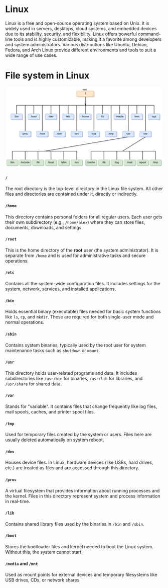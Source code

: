 # Linux
Linux is a free and open-source operating system based on Unix. It is widely used in servers, desktops, cloud systems, and embedded devices due to its stability, security, and flexibility. Linux offers powerful command-line tools and is highly customizable, making it a favorite among developers and system administrators. Various distributions like Ubuntu, Debian, Fedora, and Arch Linux provide different environments and tools to suit a wide range of use cases.

# File system in Linux
![filesystem](/img/filesystem.png)



#### `/`

The root directory is the top-level directory in the Linux file system. All other files and directories are contained under it, directly or indirectly.

#### `/home`

This directory contains personal folders for all regular users. Each user gets their own subdirectory (e.g., `/home/alex`) where they can store files, documents, downloads, and settings.

#### `/root`

This is the home directory of the **root** user (the system administrator). It is separate from `/home` and is used for administrative tasks and secure operations.

#### `/etc`

Contains all the system-wide configuration files. It includes settings for the system, network, services, and installed applications.

#### `/bin`

Holds essential binary (executable) files needed for basic system functions like `ls`, `cp`, and `mkdir`. These are required for both single-user mode and normal operations.

#### `/sbin`

Contains system binaries, typically used by the root user for system maintenance tasks such as `shutdown` or `mount`.

#### `/usr`

This directory holds user-related programs and data. It includes subdirectories like `/usr/bin` for binaries, `/usr/lib` for libraries, and `/usr/share` for shared data.

#### `/var`

Stands for "variable". It contains files that change frequently like log files, mail spools, caches, and printer spool files.

#### `/tmp`

Used for temporary files created by the system or users. Files here are usually deleted automatically on system reboot.

#### `/dev`

Houses device files. In Linux, hardware devices (like USBs, hard drives, etc.) are treated as files and are accessed through this directory.

#### `/proc`

A virtual filesystem that provides information about running processes and the kernel. Files in this directory represent system and process information in real-time.

#### `/lib`

Contains shared library files used by the binaries in `/bin` and `/sbin`.

#### `/boot`

Stores the bootloader files and kernel needed to boot the Linux system. Without this, the system cannot start.

#### `/media` and `/mnt`

Used as mount points for external devices and temporary filesystems like USB drives, CDs, or network shares.


